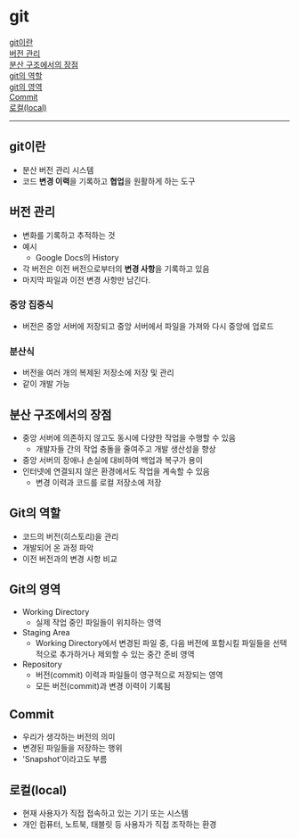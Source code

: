 # git

[git이란](#git이란)   
[버전 관리](#버전-관리)   
[분산 구조에서의 장점](#분산-구조에서의-장점)   
[git의 역할](#git의-역할)   
[git의 영역](#git의-영역)   
[Commit](#Commit)   
[로컬(local)](#로컬local)   

---

## git이란
- 분산 버전 관리 시스템
- 코드 **변경 이력**을 기록하고 **협업**을 원활하게 하는 도구

## 버전 관리
- 변화를 기록하고 추적하는 것
- 예시
  - Google Docs의 History
- 각 버전은 이전 버전으로부터의 **변경 사항**을 기록하고 있음
- 마지막 파일과 이전 변경 사항만 남긴다.

### 중앙 집중식
- 버전은 중앙 서버에 저장되고 중앙 서버에서 파일을 가져와 다시 중앙에 업로드

### 분산식
- 버전을 여러 개의 복제된 저장소에 저장 및 관리
- 같이 개발 가능

## 분산 구조에서의 장점
- 중앙 서버에 의존하지 않고도 동시에 다양한 작업을 수행할 수 있음
  - 개발자들 간의 작업 충돌을 줄여주고 개발 생산성을 향상
- 중앙 서버의 장애나 손실에 대비하여 백업과 복구가 용이
- 인터넷에 연결되지 않은 환경에서도 작업을 계속할 수 있음
  - 변경 이력과 코드를 로컬 저장소에 저장

## Git의 역할
- 코드의 버전(히스토리)을 관리
- 개발되어 온 과정 파악
- 이전 버전과의 변경 사항 비교

## Git의 영역
- Working Directory
  - 실제 작업 중인 파일들이 위치하는 영역
- Staging Area
  - Working Directory에서 변경된 파일 중, 다음 버전에 포함시킬 파일들을 선택적으로 추가하거나 제외할 수 있는 중간 준비 영역
- Repository
  - 버전(commit) 이력과 파일들이 영구적으로 저장되는 영역
  - 모든 버전(commit)과 변경 이력이 기록됨

## Commit
- 우리가 생각하는 버전의 의미
- 변경된 파일들을 저장하는 행위
- 'Snapshot'이라고도 부름

## 로컬(local)
- 현재 사용자가 직접 접속하고 있는 기기 또는 시스템
- 개인 컴퓨터, 노트북, 태블릿 등 사용자가 직접 조작하는 환경